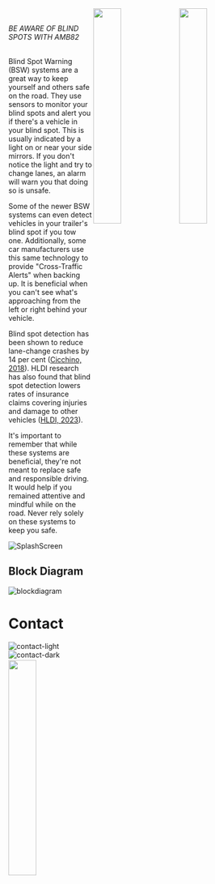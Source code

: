 
<img align="right" width="33%" src="https://github.com/ajsb85/blindspot.ai/assets/663460/19fa4733-2b5a-4699-b5db-78367e3f71b8#gh-dark-mode-only">
<img align="right" width="33%" src="https://github.com/ajsb85/blindspot.ai/assets/663460/1b8951f0-74da-44f2-9593-2e24f2d209d1#gh-light-mode-only">

<br/>

_BE AWARE OF BLIND SPOTS WITH AMB82_
<br/>
<br/>

<img align="left" width="33%" src="https://github.com/ajsb85/blindspot.ai/assets/663460/93906aad-ab88-47d5-b259-ae3d605b0889">
Blind Spot Warning (BSW) systems are a great way to keep yourself and others safe on the road. They use sensors to monitor your blind spots and alert you if there's a vehicle in your blind spot. This is usually indicated by a light on or near your side mirrors. If you don't notice the light and try to change lanes, an alarm will warn you that doing so is unsafe.

Some of the newer BSW systems can even detect vehicles in your trailer's blind spot if you tow one. Additionally, some car manufacturers use this same technology to provide "Cross-Traffic Alerts" when backing up. It is beneficial when you can't see what's approaching from the left or right behind your vehicle.

Blind spot detection has been shown to reduce lane-change crashes by 14 per cent ([Cicchino, 2018](https://www.iihs.org/topics/bibliography/ref/2143)). HLDI research has also found that blind spot detection lowers rates of insurance claims covering injuries and damage to other vehicles ([HLDI, 2023](https://www.iihs.org/media/d391f0fa-2c92-4308-a27f-c93d60757e55/3VeIsw/HLDI%20Research/Collisions%20avoidance%20features/40-04-compendium.pdf)).

It's important to remember that while these systems are beneficial, they're not meant to replace safe and responsible driving. It would help if you remained attentive and mindful while on the road. Never rely solely on these systems to keep you safe.

![SplashScreen](https://github.com/ajsb85/blindspot.ai/assets/663460/901bc5ec-d6a2-4326-a9ab-95978202a5f5)

## Block Diagram

![blockdiagram](https://github.com/ajsb85/blindspot.ai/assets/663460/d6b9d73a-9b77-4671-b250-491c3e11d41e)

# Contact

![contact-light](https://github.com/ajsb85/blindspot.ai/assets/663460/e72b7be7-f23f-4f06-9fc0-5a4037d89a28#gh-light-mode-only)
![contact-dark](https://github.com/ajsb85/blindspot.ai/assets/663460/11370665-c6cd-4e60-be02-ccf897a4e234#gh-dark-mode-only)
